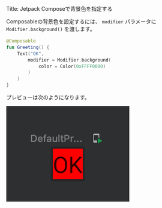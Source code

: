 Title: Jetpack Composeで背景色を指定する

Composableの背景色を設定するには、 `modifier` パラメータに `Modifier.background()` を渡します。

```kotlin
@Composable
fun Greeting() {
    Text("OK",
        modifier = Modifier.background(
            color = Color(0xFFFF0000)
        )
    )
}
```

プレビューは次のようになります。

![プレビュー](./background1.png)
